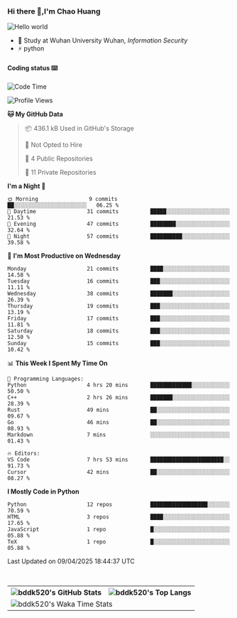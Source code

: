 ### Hi there 👋,I'm Chao Huang


<img src="https://raw.githubusercontent.com/sagar-viradiya/sagar-viradiya/master/resources/banner.png" alt="Hello world">


<br/>


- 🍻  Study at Wuhan University Wuhan, _Information Security_
- ⚡  python



#### Coding status  ⌨️

<!--START_SECTION:waka-->
![Code Time](http://img.shields.io/badge/Code%20Time-762%20hrs%202%20mins-blue)

![Profile Views](http://img.shields.io/badge/Profile%20Views-0-blue)

**🐱 My GitHub Data** 

> 📦 436.1 kB Used in GitHub's Storage 
 > 
> 🚫 Not Opted to Hire
 > 
> 📜 4 Public Repositories 
 > 
> 🔑 11 Private Repositories 
 > 
**I'm a Night 🦉** 

```text
🌞 Morning                9 commits           ██░░░░░░░░░░░░░░░░░░░░░░░   06.25 % 
🌆 Daytime                31 commits          █████░░░░░░░░░░░░░░░░░░░░   21.53 % 
🌃 Evening                47 commits          ████████░░░░░░░░░░░░░░░░░   32.64 % 
🌙 Night                  57 commits          ██████████░░░░░░░░░░░░░░░   39.58 % 
```
📅 **I'm Most Productive on Wednesday** 

```text
Monday                   21 commits          ████░░░░░░░░░░░░░░░░░░░░░   14.58 % 
Tuesday                  16 commits          ███░░░░░░░░░░░░░░░░░░░░░░   11.11 % 
Wednesday                38 commits          ███████░░░░░░░░░░░░░░░░░░   26.39 % 
Thursday                 19 commits          ███░░░░░░░░░░░░░░░░░░░░░░   13.19 % 
Friday                   17 commits          ███░░░░░░░░░░░░░░░░░░░░░░   11.81 % 
Saturday                 18 commits          ███░░░░░░░░░░░░░░░░░░░░░░   12.50 % 
Sunday                   15 commits          ███░░░░░░░░░░░░░░░░░░░░░░   10.42 % 
```


📊 **This Week I Spent My Time On** 

```text
💬 Programming Languages: 
Python                   4 hrs 20 mins       █████████████░░░░░░░░░░░░   50.50 % 
C++                      2 hrs 26 mins       ███████░░░░░░░░░░░░░░░░░░   28.39 % 
Rust                     49 mins             ██░░░░░░░░░░░░░░░░░░░░░░░   09.67 % 
Go                       46 mins             ██░░░░░░░░░░░░░░░░░░░░░░░   08.93 % 
Markdown                 7 mins              ░░░░░░░░░░░░░░░░░░░░░░░░░   01.43 % 

🔥 Editors: 
VS Code                  7 hrs 53 mins       ███████████████████████░░   91.73 % 
Cursor                   42 mins             ██░░░░░░░░░░░░░░░░░░░░░░░   08.27 % 
```

**I Mostly Code in Python** 

```text
Python                   12 repos            ██████████████████░░░░░░░   70.59 % 
HTML                     3 repos             ████░░░░░░░░░░░░░░░░░░░░░   17.65 % 
JavaScript               1 repo              █░░░░░░░░░░░░░░░░░░░░░░░░   05.88 % 
TeX                      1 repo              █░░░░░░░░░░░░░░░░░░░░░░░░   05.88 % 
```




 Last Updated on 09/04/2025 18:44:37 UTC
<!--END_SECTION:waka-->

<br/>

<table>
  <tr>
    <th>
      <img alt="bddk520's GitHub Stats" src="https://github-readme-stats-git-masterrstaa-rickstaa.vercel.app/api?username=bddk520&show_icons=true&theme=transparent&hide_border=true" align="center" />
    </th>
    <th>
      <img alt="bddk520's Top Langs" src="https://github-readme-stats-git-masterrstaa-rickstaa.vercel.app/api/top-langs/?username=bddk520&layout=compact&theme=transparent&hide_border=true&langs_count=10&hide=CMake" align="center" /> 
    </th>
  </tr>
  <tr>
    <td colspan=2>
      <img alt="bddk520's Waka Time Stats" src="https://github-readme-stats.vercel.app/api/wakatime?username=bddk&hide_border=true&layout=compact&theme=transparent&custom_title=WorkTimeThisWeek&range=last_7_days" align="center"/>
    </td>
  </tr>
</table>
